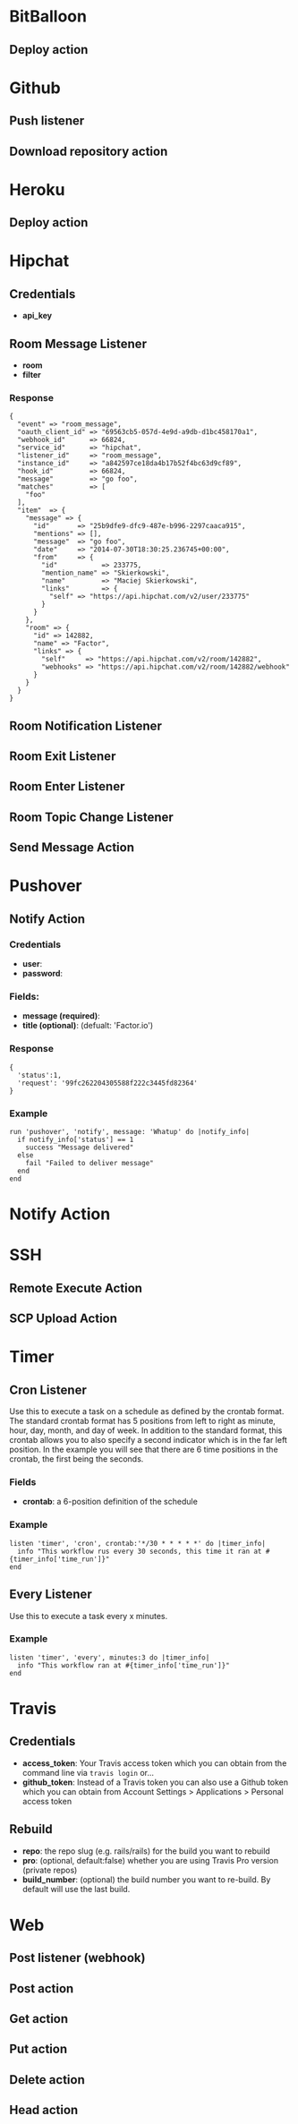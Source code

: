 
# BitBalloon

## Deploy action

# Github

## Push listener

## Download repository action

# Heroku

## Deploy action

# Hipchat

## Credentials
- **api_key**

## Room Message Listener
- **room**
- **filter**

### Response
    {
      "event" => "room_message",
      "oauth_client_id" => "69563cb5-057d-4e9d-a9db-d1bc458170a1",
      "webhook_id"      => 66824,
      "service_id"      => "hipchat",
      "listener_id"     => "room_message",
      "instance_id"     => "a842597ce18da4b17b52f4bc63d9cf89",
      "hook_id"         => 66824,
      "message"         => "go foo",
      "matches"         => [
        "foo"
      ],
      "item"  => {
        "message" => {
          "id"       => "25b9dfe9-dfc9-487e-b996-2297caaca915",
          "mentions" => [],
          "message"  => "go foo",
          "date"     => "2014-07-30T18:30:25.236745+00:00",
          "from"     => {
            "id"           => 233775,
            "mention_name" => "Skierkowski",
            "name"         => "Maciej Skierkowski",
            "links"        => {
              "self" => "https://api.hipchat.com/v2/user/233775"
            }
          }
        },
        "room" => {
          "id" => 142882,
          "name" => "Factor",
          "links" => {
            "self"     => "https://api.hipchat.com/v2/room/142882",
            "webhooks" => "https://api.hipchat.com/v2/room/142882/webhook"
          }
        }
      }
    }

## Room Notification Listener

## Room Exit Listener

## Room Enter Listener

## Room Topic Change Listener

## Send Message Action

# Pushover

## Notify Action

### Credentials
- **user**:
- **password**:

### Fields:
- **message (required)**:
- **title (optional)**: (defualt: 'Factor.io')

### Response
    {
      'status':1,
      'request': '99fc262204305588f222c3445fd82364'
    }

### Example
    run 'pushover', 'notify', message: 'Whatup' do |notify_info|
      if notify_info['status'] == 1
        success "Message delivered" 
      else
        fail "Failed to deliver message"
      end
    end

# Notify Action

# SSH

## Remote Execute Action

## SCP Upload Action

# Timer

## Cron Listener
Use this to execute a task on a schedule as defined by the crontab format. The standard crontab format has 5 positions from left to right as minute, hour, day, month, and day of week. In addition to the standard format, this crontab allows you to also specify a second indicator which is in the far left position. In the example you will see that there are 6 time positions in the crontab, the first being the seconds.

### Fields
- **crontab**: a 6-position definition of the schedule

### Example
    listen 'timer', 'cron', crontab:'*/30 * * * * *' do |timer_info|
      info "This workflow rus every 30 seconds, this time it ran at #{timer_info['time_run']}"
    end

## Every Listener
Use this to execute a task every x minutes.

### Example
    listen 'timer', 'every', minutes:3 do |timer_info|
      info "This workflow ran at #{timer_info['time_run']}"
    end

# Travis

## Credentials
- **access_token**: Your Travis access token which you can obtain from the command line via `travis login`
or...
- **github_token**: Instead of a Travis token you can also use a Github token which you can obtain from Account Settings > Applications > Personal access token

## Rebuild

- **repo**: the repo slug (e.g. rails/rails) for the build you want to rebuild
- **pro**: (optional, default:false) whether you are using Travis Pro version (private repos)
- **build_number**: (optional) the build number you want to re-build. By default will use the last build.


# Web

## Post listener (webhook)

## Post action

## Get action

## Put action

## Delete action

## Head action
